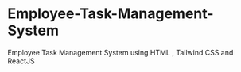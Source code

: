 # Employee-Task-Management-System
Employee Task Management System using  HTML , Tailwind CSS and ReactJS
